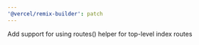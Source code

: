 ```yaml
---
'@vercel/remix-builder': patch
---
```


Add support for using routes() helper for top-level index routes
